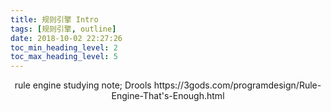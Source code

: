```yaml
---
title: 规则引擎 Intro
tags: [规则引擎, outline]
date: 2018-10-02 22:27:26
toc_min_heading_level: 2
toc_max_heading_level: 5
---
```


<div align="center">
rule engine studying note; Drools
https://3gods.com/programdesign/Rule-Engine-That's-Enough.html
</div>

<!--more-->

